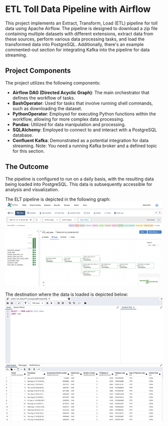 # ETL Toll Data Pipeline with Airflow

This project implements an Extract, Transform, Load (ETL) pipeline for toll data using Apache Airflow. The pipeline is designed to download a zip file containing multiple datasets with different extensions, extract data from these sources, perform various data processing tasks, and load the transformed data into PostgreSQL. Additionally, there's an example commented-out section for integrating Kafka into the pipeline for data streaming.

## Project Components
The project utilizes the following components:

- **Airflow DAG (Directed Acyclic Graph)**: The main orchestrator that defines the workflow of tasks.
- **BashOperator**: Used for tasks that involve running shell commands, such as downloading the dataset.
- **PythonOperator**: Employed for executing Python functions within the workflow, allowing for more complex data processing.
- **Pandas**: Utilized for data manipulation and processing.
- **SQLAlchemy**: Employed to connect to and interact with a PostgreSQL database.
- **Confluent Kafka**: Demonstrated as a potential integration for data streaming. Note: You need a running Kafka broker and a defined topic for this section.

## The Outcome
The pipeline is configured to run on a daily basis, with the resulting data being loaded into PostgreSQL. This data is subsequently accessible for analysis and visualization.

The ELT pipeline is depicted in the following graph:
![Airflow_graph](/Airflow_graph.jpg "Screenshot of the Airflow_graph")

The destination where the data is loaded is depicted below:
![Database](/Screenshot_DB.jpg "Screenshot of the Database")


